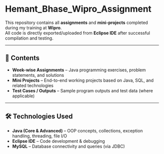 # Hemant_Bhase_Wipro_Assignment

This repository contains all **assignments** and **mini-projects** completed during my training at **Wipro**.  
All code is directly exported/uploaded from **Eclipse IDE** after successful compilation and testing.

---

## 📂 Contents
- **Week-wise Assignments** – Java programming exercises, problem statements, and solutions
- **Mini Projects** – End-to-end working projects based on Java, SQL, and related technologies
- **Test Cases / Outputs** – Sample program outputs and test data (where applicable)

---

## 🛠️ Technologies Used
- **Java (Core & Advanced)** – OOP concepts, collections, exception handling, threading, file I/O
- **Eclipse IDE** – Code development & debugging
- **MySQL** – Database connectivity and queries (via JDBC)
